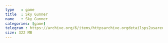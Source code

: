 ```yaml
---
type   : game
title  : Sky Gunner
name   : Sky Gunner
categories: [game]
telegram : https://archive.org/6/items/httpsarchive.orgdetailsps2usaredump3/Sky%20Gunner.7z
size: 322 MB
---
```



